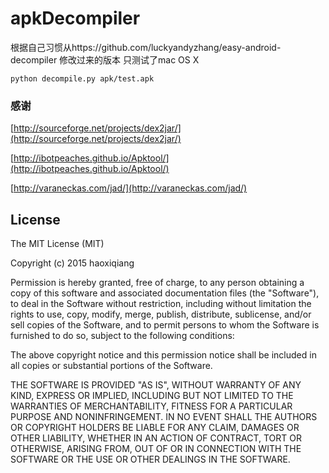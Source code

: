 # apkDecompiler

根据自己习惯从https://github.com/luckyandyzhang/easy-android-decompiler 修改过来的版本
只测试了mac OS X

```
python decompile.py apk/test.apk
```

### 感谢
[http://sourceforge.net/projects/dex2jar/](http://sourceforge.net/projects/dex2jar/)

[http://ibotpeaches.github.io/Apktool/](http://ibotpeaches.github.io/Apktool/)

[http://varaneckas.com/jad/](http://varaneckas.com/jad/)

License
-----------

The MIT License (MIT)

Copyright (c) 2015 haoxiqiang

Permission is hereby granted, free of charge, to any person obtaining a copy
of this software and associated documentation files (the "Software"), to deal
in the Software without restriction, including without limitation the rights
to use, copy, modify, merge, publish, distribute, sublicense, and/or sell
copies of the Software, and to permit persons to whom the Software is
furnished to do so, subject to the following conditions:

The above copyright notice and this permission notice shall be included in all
copies or substantial portions of the Software.

THE SOFTWARE IS PROVIDED "AS IS", WITHOUT WARRANTY OF ANY KIND, EXPRESS OR
IMPLIED, INCLUDING BUT NOT LIMITED TO THE WARRANTIES OF MERCHANTABILITY,
FITNESS FOR A PARTICULAR PURPOSE AND NONINFRINGEMENT. IN NO EVENT SHALL THE
AUTHORS OR COPYRIGHT HOLDERS BE LIABLE FOR ANY CLAIM, DAMAGES OR OTHER
LIABILITY, WHETHER IN AN ACTION OF CONTRACT, TORT OR OTHERWISE, ARISING FROM,
OUT OF OR IN CONNECTION WITH THE SOFTWARE OR THE USE OR OTHER DEALINGS IN THE
SOFTWARE.
